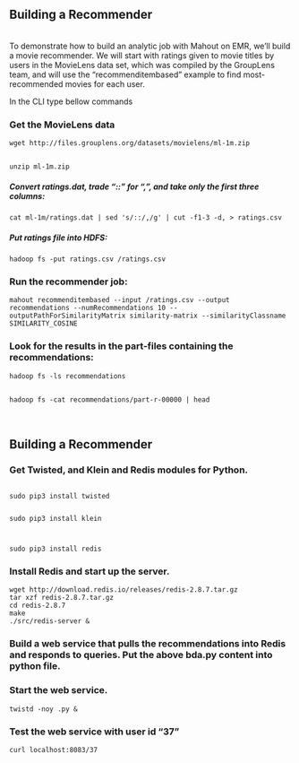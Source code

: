 <h2>Building a Recommender</h2><br>
To demonstrate how to build an analytic job with Mahout on EMR, we’ll build a movie recommender. We will start with ratings given to movie titles by users in the MovieLens data set, which was compiled by the GroupLens team, and will use the “recommenditembased” example to find most-recommended movies for each user.

<br>

In the CLI type bellow commands
<br>
<h3>Get the MovieLens data</h3>
<code>wget http://files.grouplens.org/datasets/movielens/ml-1m.zip

unzip ml-1m.zip</code>

<h5>Convert ratings.dat, trade “::” for “,”, and take only the first three columns:</h5>
<code>cat ml-1m/ratings.dat | sed 's/::/,/g' | cut -f1-3 -d, > ratings.csv</code>

<h5>Put ratings file into HDFS:</h5>
<code>hadoop fs -put ratings.csv /ratings.csv</code>

<h3>Run the recommender job:</h3>
<code>mahout recommenditembased --input /ratings.csv --output recommendations --numRecommendations 10 --outputPathForSimilarityMatrix similarity-matrix --similarityClassname SIMILARITY_COSINE</code>

<h3>Look for the results in the part-files containing the recommendations:</h3>
<code>hadoop fs -ls recommendations

hadoop fs -cat recommendations/part-r-00000 | head</code>

<br><h2>Building a Recommender</h2>
<h3>Get Twisted, and Klein and Redis modules for Python.</h3>
<code>
sudo pip3 install twisted
  
sudo pip3 install klein

sudo pip3 install redis</code>


<h3>Install Redis and start up the server.</h3>
<code>wget http://download.redis.io/releases/redis-2.8.7.tar.gz
tar xzf redis-2.8.7.tar.gz
cd redis-2.8.7
make
./src/redis-server &</code>


<h3>Build a web service that pulls the recommendations into Redis and responds to queries.
Put the above bda.py content into python file.</h3>

<h3>Start the web service.</h3>
<code>twistd -noy <your_file_name>.py &</code>
  
<h3>Test the web service with user id “37”</h3>
<code>curl localhost:8083/37</code>




